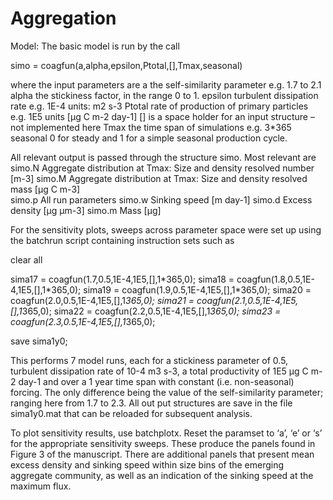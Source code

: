 # Aggregation

Model: The basic model is run by the call

simo = coagfun(a,alpha,epsilon,Ptotal,[],Tmax,seasonal)

where the input parameters are
a	the self-similarity parameter e.g. 1.7 to 2.1
alpha	the stickiness factor, in the range 0 to 1.
epsilon	turbulent dissipation rate e.g. 1E-4 units: m2 s-3
Ptotal	rate of production of primary particles e.g. 1E5 units [µg C m-2 day-1]
[]	is a space holder for an input structure – not implemented here
Tmax	the time span of simulations e.g. 3\*365
seasonal	0 for steady and 1 for a simple seasonal production cycle.

All relevant output is passed through the structure simo. Most relevant are
simo.N	Aggregate distribution at Tmax:  Size and density resolved number [m-3] 
simo.M	Aggregate distribution at Tmax:  Size and density resolved mass [µg C m-3]  
simo.p	All run parameters
simo.w	Sinking speed [m day-1]
simo.d	Excess density [µg µm-3]
simo.m	Mass [µg]

For the sensitivity plots, sweeps across parameter space were set up using the batchrun script containing instruction sets such as

clear all

sima17 = coagfun(1.7,0.5,1E-4,1E5,[],1\*365,0);
sima18 = coagfun(1.8,0.5,1E-4,1E5,[],1\*365,0);
sima19 = coagfun(1.9,0.5,1E-4,1E5,[],1\*365,0);
sima20 = coagfun(2.0,0.5,1E-4,1E5,[],1*365,0);
sima21 = coagfun(2.1,0.5,1E-4,1E5,[],1*365,0); 
sima22 = coagfun(2.2,0.5,1E-4,1E5,[],1*365,0);
sima23 = coagfun(2.3,0.5,1E-4,1E5,[],1*365,0);

save sima1y0;

This performs 7 model runs, each for a stickiness parameter of 0.5, turbulent dissipation rate of 10-4 m3 s-3, a total productivity of 1E5 µg C m-2 day-1 and over a 1 year time span with constant (i.e. non-seasonal) forcing. The only difference being the value of the self-similarity parameter; ranging here from 1.7 to 2.3. All out put structures are save in the file sima1y0.mat that can be reloaded for subsequent analysis.

To plot sensitivity results, use batchplotx. Reset the paramset to ‘a’, ‘e’ or ‘s’ for the appropriate sensitivity sweeps. These produce the panels found in Figure 3 of the manuscript. There are additional panels that present mean excess density and sinking speed within size bins of the emerging aggregate community, as well as an indication of the sinking speed at the maximum flux. 

